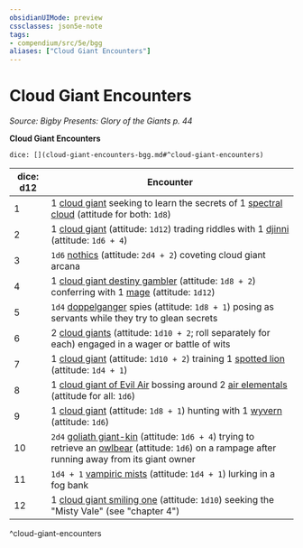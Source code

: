```yaml
---
obsidianUIMode: preview
cssclasses: json5e-note
tags:
- compendium/src/5e/bgg
aliases: ["Cloud Giant Encounters"]
---
```

# Cloud Giant Encounters
*Source: Bigby Presents: Glory of the Giants p. 44* 

**Cloud Giant Encounters**

`dice: [](cloud-giant-encounters-bgg.md#^cloud-giant-encounters)`

| dice: d12 | Encounter |
|-----------|-----------|
| 1 | 1 [cloud giant](/3-Mechanics/CLI/bestiary/giant/cloud-giant.md) seeking to learn the secrets of 1 [spectral cloud](/3-Mechanics/CLI/bestiary/undead/spectral-cloud-bgg.md) (attitude for both: `1d8`) |
| 2 | 1 [cloud giant](/3-Mechanics/CLI/bestiary/giant/cloud-giant.md) (attitude: `1d12`) trading riddles with 1 [djinni](/3-Mechanics/CLI/bestiary/elemental/djinni.md) (attitude: `1d6 + 4`) |
| 3 | `1d6` [nothics](/3-Mechanics/CLI/bestiary/aberration/nothic.md) (attitude: `2d4 + 2`) coveting cloud giant arcana |
| 4 | 1 [cloud giant destiny gambler](/3-Mechanics/CLI/bestiary/giant/cloud-giant-destiny-gambler-bgg.md) (attitude: `1d8 + 2`) conferring with 1 [mage](/3-Mechanics/CLI/bestiary/humanoid/mage.md) (attitude: `1d12`) |
| 5 | `1d4` [doppelganger](/3-Mechanics/CLI/bestiary/monstrosity/doppelganger.md) spies (attitude: `1d8 + 1`) posing as servants while they try to glean secrets |
| 6 | 2 [cloud giants](/3-Mechanics/CLI/bestiary/giant/cloud-giant.md) (attitude: `1d10 + 2`; roll separately for each) engaged in a wager or battle of wits |
| 7 | 1 [cloud giant](/3-Mechanics/CLI/bestiary/giant/cloud-giant.md) (attitude: `1d10 + 2`) training 1 [spotted lion](/3-Mechanics/CLI/bestiary/beast/spotted-lion-bgg.md) (attitude: `1d4 + 1`) |
| 8 | 1 [cloud giant of Evil Air](/3-Mechanics/CLI/bestiary/giant/cloud-giant-of-evil-air-bgg.md) bossing around 2 [air elementals](/3-Mechanics/CLI/bestiary/elemental/air-elemental.md) (attitude for all: `1d6`) |
| 9 | 1 [cloud giant](/3-Mechanics/CLI/bestiary/giant/cloud-giant.md) (attitude: `1d8 + 1`) hunting with 1 [wyvern](/3-Mechanics/CLI/bestiary/dragon/wyvern.md) (attitude: `1d6`) |
| 10 | `2d4` [goliath giant-kin](/3-Mechanics/CLI/bestiary/humanoid/goliath-giant-kin-bgg.md) (attitude: `1d6 + 4`) trying to retrieve an [owlbear](/3-Mechanics/CLI/bestiary/monstrosity/owlbear.md) (attitude: `1d6`) on a rampage after running away from its giant owner |
| 11 | `1d4 + 1` [vampiric mists](/3-Mechanics/CLI/bestiary/undead/vampiric-mist-mpmm.md) (attitude: `1d4 + 1`) lurking in a fog bank |
| 12 | 1 [cloud giant smiling one](/3-Mechanics/CLI/bestiary/giant/cloud-giant-smiling-one-mpmm.md) (attitude: `1d10`) seeking the "Misty Vale" (see "chapter 4") |
^cloud-giant-encounters
